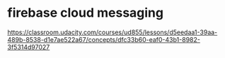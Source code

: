 # firebase cloud messaging

https://classroom.udacity.com/courses/ud855/lessons/d5eedaa1-39aa-489b-8538-d1e7ae522a67/concepts/dfc33b60-eaf0-43b1-8982-3f5314d97027
